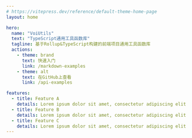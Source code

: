 ```yaml
---
# https://vitepress.dev/reference/default-theme-home-page
layout: home

hero:
  name: "VoiUtils"
  text: "TypeScript通用工具函数库"
  tagline: 基于Rollup&TypeScript构建的前端项目通用工具函数库
  actions:
    - theme: brand
      text: 快速入门
      link: /markdown-examples
    - theme: alt
      text: 在GitHub上查看
      link: /api-examples

features:
  - title: Feature A
    details: Lorem ipsum dolor sit amet, consectetur adipiscing elit
  - title: Feature B
    details: Lorem ipsum dolor sit amet, consectetur adipiscing elit
  - title: Feature C
    details: Lorem ipsum dolor sit amet, consectetur adipiscing elit
---
```


